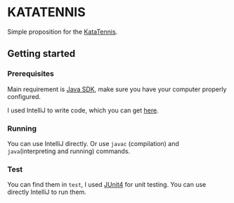 # KATATENNIS

Simple proposition for the [KataTennis](http://codingdojo.org/kata/Tennis/).

## Getting started

### Prerequisites

Main requirement is [Java SDK](http://www.oracle.com/technetwork/java/javase/downloads/index.html), make sure you have your computer properly configured.


I used IntelliJ to write code, which you can get [here](https://www.jetbrains.com/idea/download/#section=windows).

### Running

You can use IntelliJ directly. 
Or use `javac` (compilation) and `java`(interpreting and running) commands.

### Test

You can find them in `test`, I used [JUnit4](https://github.com/junit-team/junit4) for unit testing.
You can use directly IntelliJ to run them.
